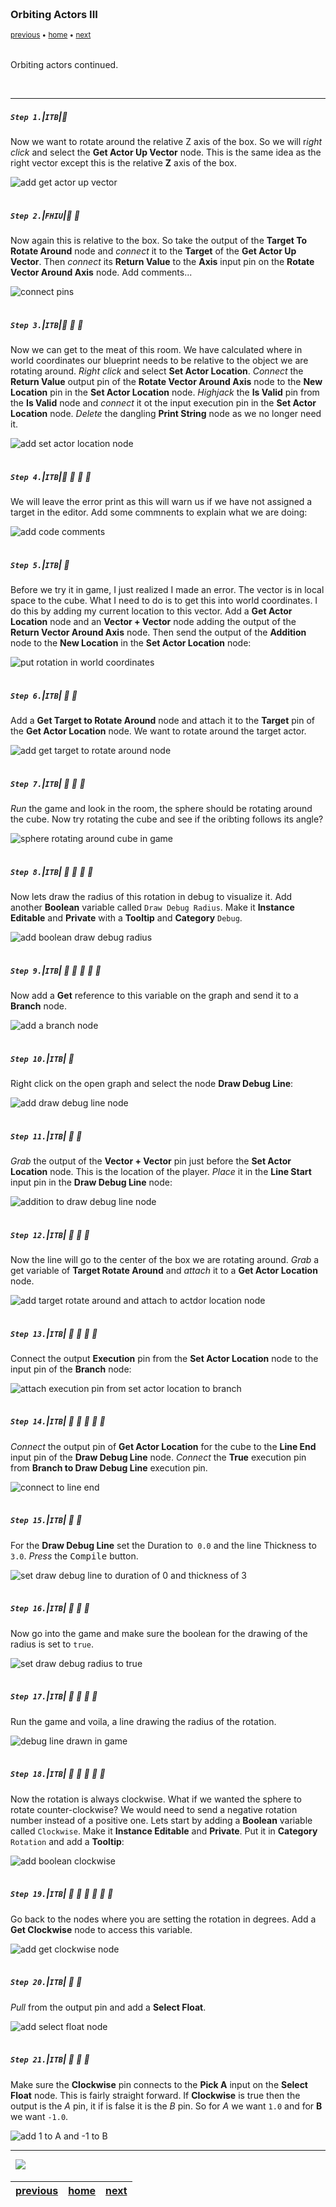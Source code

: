 <img src="https://via.placeholder.com/1000x4/45D7CA/45D7CA" alt="drawing" height="4px"/>

### Orbiting Actors III

<sub>[previous](../orbiting-actors-ii/README.md#user-content-orbiting-actors-ii) • [home](../README.md#user-content-ue4-blueprints) • [next](../orbiting-actors-iv/README.md#user-content-orbiting-actors-iv)</sub>

<img src="https://via.placeholder.com/1000x4/45D7CA/45D7CA" alt="drawing" height="4px"/>

Orbiting actors continued.

<br>

---


##### `Step 1.`\|`ITB`|:small_blue_diamond:

Now we want to rotate around the relative Z axis of the box. So we will r*ight click* and select the **Get Actor Up Vector** node. This is the same idea as the right vector except this is the relative **Z** axis of the box.

![add get actor up vector](images/GetActorUpVectorRm15.jpg)

<img src="https://via.placeholder.com/500x2/45D7CA/45D7CA" alt="drawing" height="2px" alt = ""/>

##### `Step 2.`\|`FHIU`|:small_blue_diamond: :small_blue_diamond: 

Now again this is relative to the box. So take the output of the **Target To Rotate Around** node and *connect* it to the **Target** of the **Get Actor Up Vector**. Then *connect* its **Return Value** to the **Axis** input pin on the **Rotate Vector Around Axis** node. Add comments...

![connect pins](images/ConnectAxisRotation.jpg)

<img src="https://via.placeholder.com/500x2/45D7CA/45D7CA" alt="drawing" height="2px" alt = ""/>

##### `Step 3.`\|`ITB`|:small_blue_diamond: :small_blue_diamond: :small_blue_diamond:

Now we can get to the meat of this room. We have calculated where in world coordinates our blueprint needs to be relative to the object we are rotating around. *Right click* and select **Set Actor Location**. *Connect* the **Return Value** output pin of the **Rotate Vector Around Axis** node to the **New Location** pin in the **Set Actor Location** node. *Highjack* the **Is Valid** pin from the **Is Valid** node and *connect* it ot the input execution pin in the **Set Actor Location** node. *Delete* the dangling **Print String** node as we no longer need it.

![add set actor location node](images/SetActorLocationRm15.jpg)

<img src="https://via.placeholder.com/500x2/45D7CA/45D7CA" alt="drawing" height="2px" alt = ""/>

##### `Step 4.`\|`ITB`|:small_blue_diamond: :small_blue_diamond: :small_blue_diamond: :small_blue_diamond:

We will leave the error print as this will warn us if we have not assigned a target in the editor. Add some commnents to explain what we are doing:

![add code comments](images/AddCommenstRm15.jpg)

<img src="https://via.placeholder.com/500x2/45D7CA/45D7CA" alt="drawing" height="2px" alt = ""/>

##### `Step 5.`\|`ITB`| :small_orange_diamond:

Before we try it in game, I just realized I made an error. The vector is in local space to the cube. What I need to do is to get this into world coordinates. I do this by adding my current location to this vector. Add a **Get Actor Location** node and an **Vector + Vector** node adding the output of the **Return Vector Around Axis** node.  Then send the output of the **Addition** node to the **New Location** in the **Set Actor Location** node:

![put rotation in world coordinates](images/PutItInWorldCoordsRm15.jpg)

<img src="https://via.placeholder.com/500x2/45D7CA/45D7CA" alt="drawing" height="2px" alt = ""/>

##### `Step 6.`\|`ITB`| :small_orange_diamond: :small_blue_diamond:

Add a **Get Target to Rotate Around** node and attach it to the **Target** pin of the **Get Actor Location** node. We want to rotate around the target actor.

![add get target to rotate around node](images/AddRotateTarget.jpg)

<img src="https://via.placeholder.com/500x2/45D7CA/45D7CA" alt="drawing" height="2px" alt = ""/>

##### `Step 7.`\|`ITB`| :small_orange_diamond: :small_blue_diamond: :small_blue_diamond:

*Run* the game and look in the room, the sphere should be rotating around the cube. Now try rotating the cube and see if the oribting follows its angle? 

![sphere rotating around cube in game](images/SingleRotateClock.gif)

<img src="https://via.placeholder.com/500x2/45D7CA/45D7CA" alt="drawing" height="2px" alt = ""/>

##### `Step 8.`\|`ITB`| :small_orange_diamond: :small_blue_diamond: :small_blue_diamond: :small_blue_diamond:

Now lets draw the radius of this rotation in debug to visualize it. Add another **Boolean** variable called `Draw Debug Radius`. Make it **Instance Editable** and **Private** with a **Tooltip** and **Category** `Debug`.

![add boolean draw debug radius](images/AddDrawDebugRadiusRm15.jpg)

<img src="https://via.placeholder.com/500x2/45D7CA/45D7CA" alt="drawing" height="2px" alt = ""/>

##### `Step 9.`\|`ITB`| :small_orange_diamond: :small_blue_diamond: :small_blue_diamond: :small_blue_diamond: :small_blue_diamond:

Now add a **Get** reference to this variable on the graph and send it to a **Branch** node.

![add a branch node](images/DrawDebugRadiusBranchRb15.jpg)

<img src="https://via.placeholder.com/500x2/45D7CA/45D7CA" alt="drawing" height="2px" alt = ""/>

##### `Step 10.`\|`ITB`| :large_blue_diamond:

Right click on the open graph and select the node **Draw Debug Line**:

![add draw debug line node](images/RightClickDrawDebugLineRm15.jpg)

<img src="https://via.placeholder.com/500x2/45D7CA/45D7CA" alt="drawing" height="2px" alt = ""/>

##### `Step 11.`\|`ITB`| :large_blue_diamond: :small_blue_diamond: 

*Grab* the output of the **Vector + Vector** pin just before the **Set Actor Location** node. This is the location of the player. *Place* it in the **Line Start** input pin in the **Draw Debug Line** node:

![addition to draw debug line node](images/GrabPlayerPosPinRm15.jpg)

<img src="https://via.placeholder.com/500x2/45D7CA/45D7CA" alt="drawing" height="2px" alt = ""/>


##### `Step 12.`\|`ITB`| :large_blue_diamond: :small_blue_diamond: :small_blue_diamond: 

Now the line will go to the center of the box we are rotating around. *Grab* a get variable of **Target Rotate Around** and *attach* it to a **Get Actor Location** node.

![add target rotate around and attach to actdor location node](images/GetTargetLocadtionRm15.jpg)

<img src="https://via.placeholder.com/500x2/45D7CA/45D7CA" alt="drawing" height="2px" alt = ""/>

##### `Step 13.`\|`ITB`| :large_blue_diamond: :small_blue_diamond: :small_blue_diamond:  :small_blue_diamond: 

Connect the output **Execution** pin from the **Set Actor Location** node to the input pin of the **Branch** node:

![attach execution pin from set actor location to branch](images/ConnectSetActorLocPinRm15.jpg)

<img src="https://via.placeholder.com/500x2/45D7CA/45D7CA" alt="drawing" height="2px" alt = ""/>

##### `Step 14.`\|`ITB`| :large_blue_diamond: :small_blue_diamond: :small_blue_diamond: :small_blue_diamond:  :small_blue_diamond: 

*Connect* the output pin of **Get Actor Location** for the cube to the **Line End** input pin of the **Draw Debug Line** node. *Connect* the **True** execution pin from **Branch to Draw Debug Line** execution pin.

![connect to line end](images/ConnectToLineEndRm15.jpg)

<img src="https://via.placeholder.com/500x2/45D7CA/45D7CA" alt="drawing" height="2px" alt = ""/>

##### `Step 15.`\|`ITB`| :large_blue_diamond: :small_orange_diamond: 

For the **Draw Debug Line** set the Duration to` 0.0` and the line Thickness to `3.0`. *Press* the <kbd>Compile</kbd> button.

![set draw debug line to duration of 0 and thickness of 3](images/SetDurationThicknessRm15.jpg)

<img src="https://via.placeholder.com/500x2/45D7CA/45D7CA" alt="drawing" height="2px" alt = ""/>

##### `Step 16.`\|`ITB`| :large_blue_diamond: :small_orange_diamond:   :small_blue_diamond: 

Now go into the game and make sure the boolean for the drawing of the radius is set to `true`.

![set draw debug radius to true](images/RadiusDrawingInGameRm15.jpg)

<img src="https://via.placeholder.com/500x2/45D7CA/45D7CA" alt="drawing" height="2px" alt = ""/>

##### `Step 17.`\|`ITB`| :large_blue_diamond: :small_orange_diamond: :small_blue_diamond: :small_blue_diamond:

Run the game and voila, a line drawing the radius of the rotation.

![debug line drawn in game](images/SingleRotateClockRadius.gif)

<img src="https://via.placeholder.com/500x2/45D7CA/45D7CA" alt="drawing" height="2px" alt = ""/>

##### `Step 18.`\|`ITB`| :large_blue_diamond: :small_orange_diamond: :small_blue_diamond: :small_blue_diamond: :small_blue_diamond:

Now the rotation is always clockwise. What if we wanted the sphere to rotate counter-clockwise? We would need to send a negative rotation number instead of a positive one. Lets start by adding a **Boolean** variable called `Clockwise`. Make it **Instance Editable** and **Private**. Put it in **Category** `Rotation` and add a **Tooltip**:

![add boolean clockwise](images/ClockwiseVariableRm15.jpg)

<img src="https://via.placeholder.com/500x2/45D7CA/45D7CA" alt="drawing" height="2px" alt = ""/>

##### `Step 19.`\|`ITB`| :large_blue_diamond: :small_orange_diamond: :small_blue_diamond: :small_blue_diamond: :small_blue_diamond: :small_blue_diamond:

Go back to the nodes where you are setting the rotation in degrees. Add a **Get Clockwise** node to access this variable.

![add get clockwise node](images/GetClockwiseVarRm15.jpg)

<img src="https://via.placeholder.com/500x2/45D7CA/45D7CA" alt="drawing" height="2px" alt = ""/>

##### `Step 20.`\|`ITB`| :large_blue_diamond: :large_blue_diamond:

*Pull* from the output pin and add a **Select Float**.

![add select float node](images/SelectFloatNodeRm15.jpg)

<img src="https://via.placeholder.com/500x2/45D7CA/45D7CA" alt="drawing" height="2px" alt = ""/>

##### `Step 21.`\|`ITB`| :large_blue_diamond: :large_blue_diamond: :small_blue_diamond:

Make sure the **Clockwise** pin connects to the **Pick A** input on the **Select Float** node. This is fairly straight forward. If **Clockwise** is true then the output is the *A* pin, it if is false it is the *B* pin. So for *A* we want `1.0` and for **B** we want `-1.0`.

![add 1 to A and -1 to B](images/SelectFloatNegativeOneRm15.jpg)

___


<img src="https://via.placeholder.com/1000x4/dba81a/dba81a" alt="drawing" height="4px" alt = ""/>

<img src="https://via.placeholder.com/1000x100/45D7CA/000000/?text=Next Up - Oribiting Actors IV">

<img src="https://via.placeholder.com/1000x4/dba81a/dba81a" alt="drawing" height="4px" alt = ""/>

| [previous](../orbiting-actors-ii/README.md#user-content-orbiting-actors-ii)| [home](../README.md#user-content-ue4-blueprints) | [next](../orbiting-actors-iv/README.md#user-content-orbiting-actors-iv)|
|---|---|---|
